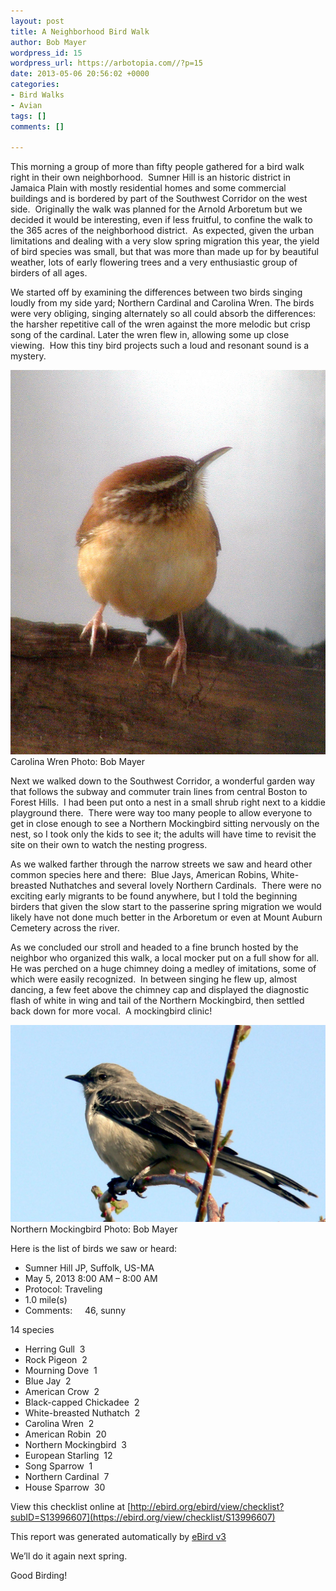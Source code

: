 ```yaml
---
layout: post
title: A Neighborhood Bird Walk
author: Bob Mayer
wordpress_id: 15
wordpress_url: https://arbotopia.com//?p=15
date: 2013-05-06 20:56:02 +0000
categories:
- Bird Walks
- Avian
tags: []
comments: []

---
```

This morning a group of more than fifty people gathered for a bird walk right in their own neighborhood.  Sumner Hill is an historic district in Jamaica Plain with mostly residential homes and some commercial buildings and is bordered by part of the Southwest Corridor on the west side.  Originally the walk was planned for the Arnold Arboretum but we decided it would be interesting, even if less fruitful, to confine the walk to the 365 acres of the neighborhood district.  As expected, given the urban limitations and dealing with a very slow spring migration this year, the yield of bird species was small, but that was more than made up for by beautiful weather, lots of early flowering trees and a very enthusiastic group of birders of all ages.

We started off by examining the differences between two birds singing loudly from my side yard; Northern Cardinal and Carolina Wren. The birds were very obliging, singing alternately so all could absorb the differences: the harsher repetitive call of the wren against the more melodic but crisp song of the cardinal. Later the wren flew in, allowing some up close viewing.  How this tiny bird projects such a loud and resonant sound is a mystery.

![](/images/2018/11/P1010002-1.jpg)Carolina Wren
Photo: Bob Mayer

Next we walked down to the Southwest Corridor, a wonderful garden way that follows the subway and commuter train lines from central Boston to Forest Hills.  I had been put onto a nest in a small shrub right next to a kiddie playground there.  There were way too many people to allow everyone to get in close enough to see a Northern Mockingbird sitting nervously on the nest, so I took only the kids to see it; the adults will have time to revisit the site on their own to watch the nesting progress.

As we walked farther through the narrow streets we saw and heard other common species here and there:  Blue Jays, American Robins, White-breasted Nuthatches and several lovely Northern Cardinals.  There were no exciting early migrants to be found anywhere, but I told the beginning birders that given the slow start to the passerine spring migration we would likely have not done much better in the Arboretum or even at Mount Auburn Cemetery across the river.

As we concluded our stroll and headed to a fine brunch hosted by the neighbor who organized this walk, a local mocker put on a full show for all.  He was perched on a huge chimney doing a medley of imitations, some of which were easily recognized.  In between singing he flew up, almost dancing, a few feet above the chimney cap and displayed the diagnostic flash of white in wing and tail of the Northern Mockingbird, then settled back down for more vocal.  A mockingbird clinic!

![](/images/2018/11/P1080186-1.jpg?fit=525%2C328&ssl=1)Northern Mockingbird Photo: Bob Mayer

Here is the list of birds we saw or heard:

- Sumner Hill JP, Suffolk, US-MA
- May 5, 2013 8:00 AM – 8:00 AM
- Protocol: Traveling
- 1.0 mile(s)
- Comments:     46, sunny

14 species

* Herring Gull  3
* Rock Pigeon  2
* Mourning Dove  1
* Blue Jay  2
* American Crow  2
* Black-capped Chickadee  2
* White-breasted Nuthatch  2
* Carolina Wren  2
* American Robin  20
* Northern Mockingbird  3
* European Starling  12
* Song Sparrow  1
* Northern Cardinal  7
* House Sparrow  30

View this checklist online at [http://ebird.org/ebird/view/checklist?subID=S13996607](https://ebird.org/view/checklist/S13996607)

This report was generated automatically by [eBird v3](http://ebird.org)

We’ll do it again next spring.

Good Birding!
